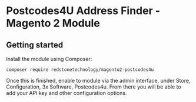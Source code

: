 # Postcodes4U Address Finder - Magento 2 Module

## Getting started

Install the module using Composer:
```angular2
composer require redstonetechnology/magento2-postcodes4u
```

Once this is finished, enable to module via the admin interface,
under Store, Configuration, 3x Software, Postcodes4u. From there
you will be able to add your API key and other configuration options.
